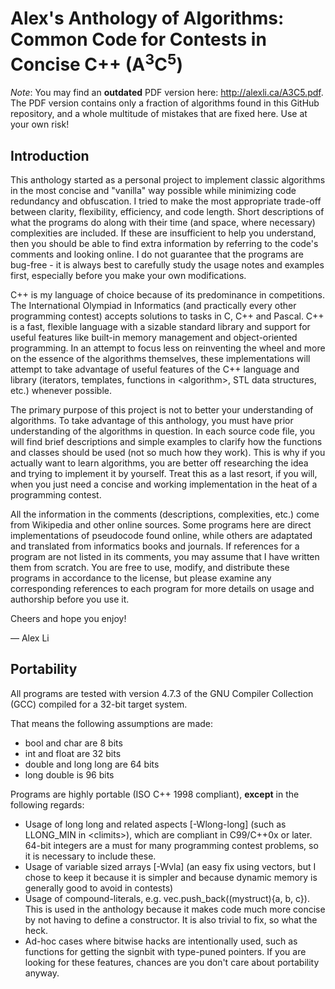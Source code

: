 Alex's Anthology of Algorithms: Common Code for Contests in Concise C++ (A<sup>3</sup>C<sup>5</sup>)
==================

*Note*: You may find an **outdated** PDF version here: http://alexli.ca/A3C5.pdf.
The PDF version contains only a fraction of algorithms found in this GitHub repository, and a whole multitude of mistakes that are fixed here. Use at your own risk!

## Introduction

This anthology started as a personal project to implement classic algorithms in the most concise and "vanilla" way possible while minimizing code redundancy and obfuscation. I tried to make the most appropriate trade-off between clarity, flexibility, efficiency, and code length. Short descriptions of what the programs do along with their time (and space, where necessary) complexities are included. If these are insufficient to help you understand, then you should be able to find extra information by referring to the code's comments and looking online. I do not guarantee that the programs are bug-free - it is always best to carefully study the usage notes and examples first, especially before you make your own modifications.

C++ is my language of choice because of its predominance in competitions. The International Olympiad in Informatics (and practically every other programming contest) accepts solutions to tasks in C, C++ and Pascal. C++ is a fast, flexible language with a sizable standard library and support for useful features like built-in memory management and object-oriented programming. In an attempt to focus less on reinventing the wheel and more on the essence of the algorithms themselves, these implementations will attempt to take advantage of useful features of the C++ language and library (iterators, templates, functions in \<algorithm\>, STL data structures, etc.) whenever possible.

The primary purpose of this project is not to better your understanding of algorithms. To take advantage of this anthology, you must have prior understanding of the algorithms in question. In each source code file, you will find brief descriptions and simple examples to clarify how the functions and classes should be used (not so much how they work). This is why if you actually want to learn algorithms, you are better off researching the idea and trying to implement it by yourself. Treat this as a last resort, if you will, when you just need a concise and working implementation in the heat of a programming contest.

All the information in the comments (descriptions, complexities, etc.) come from Wikipedia and other online sources. Some programs here are direct implementations of pseudocode found online, while others are adaptated and translated from informatics books and journals. If references for a program are not listed in its comments, you may assume that I have written them from scratch. You are free to use, modify, and distribute these programs in accordance to the license, but please examine any corresponding references to each program for more details on usage and authorship before you use it.

Cheers and hope you enjoy!

— Alex Li

## Portability

All programs are tested with version 4.7.3 of the GNU Compiler Collection (GCC) compiled for a 32-bit target system.

That means the following assumptions are made:
* bool and char are 8 bits
* int and float are 32 bits
* double and long long are 64 bits
* long double is 96 bits

Programs are highly portable (ISO C++ 1998 compliant), __except__ in the following regards:
* Usage of long long and related aspects \[-Wlong-long\] (such as LLONG_MIN in \<climits\>), which are compliant in C99/C++0x or later. 64-bit integers are a must for many programming contest problems, so it is necessary to include these.
* Usage of variable sized arrays \[-Wvla\] (an easy fix using vectors, but I chose to keep it because it is simpler and because dynamic memory is generally good to avoid in contests)
* Usage of compound-literals, e.g. vec.push_back((mystruct){a, b, c}). This is used in the anthology because it makes code much more concise by not having to define a constructor. It is also trivial to fix, so what the heck.
* Ad-hoc cases where bitwise hacks are intentionally used, such as functions for getting the signbit with type-puned pointers. If you are looking for these features, chances are you don't care about portability anyway.
